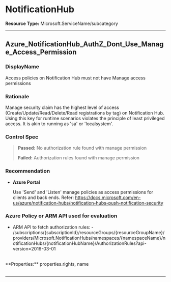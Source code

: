 # NotificationHub

**Resource Type:** Microsoft.ServiceName/subcategory 

___ 

## Azure_NotificationHub_AuthZ_Dont_Use_Manage_Access_Permission 

### DisplayName 
Access policies on Notification Hub must not have Manage access permissions 

### Rationale 
Manage security claim has the highest level of access (Create/Update/Read/Delete/Read registrations by tag) on Notification Hub. Using this key for runtime scenarios violates the principle of least privileged access. It is akin to running as 'sa' or 'localsystem'. 

### Control Spec 

> **Passed:** 
> No authorization rule found with manage permission
> 
> **Failed:** 
> Authorization rules found with manage permission
> 
### Recommendation 

- **Azure Portal** 

	 Use 'Send' and 'Listen' manage policies as access permissions for clients and back ends. Refer: https://docs.microsoft.com/en-us/azure/notification-hubs/notification-hubs-push-notification-security 

<!-- - **PowerShell** 

	 ```powershell 
	 $variable = 'apple' 
	 ```  

- **Enforcement Policy** 

	 [![Link to Azure Policy](https://raw.githubusercontent.com/MSFT-Chirag/AzTS-docs/main/Assets/View_Definition.jpg)](https://portal.azure.com/#blade/Microsoft_Azure_Policy/CreatePolicyDefinitionBlade/uri/<policy-raw-link>) 

	 [![Link to Azure Policy](https://raw.githubusercontent.com/MSFT-Chirag/AzTS-docs/main/Assets/Deploy_To_Azure.jpg)](https://portal.azure.com/#blade/Microsoft_Azure_Policy/CreatePolicyDefinitionBlade/uri/<policy-raw-link>) 
-->

### Azure Policy or ARM API used for evaluation 

- ARM API to fetch authorization rules: - /subscriptions/{subscriptionId}/resourceGroups/{resourceGroupName}/providers/Microsoft.NotificationHubs/namespaces/{namespaceName}/notificationHubs/{notificationHubName}/AuthorizationRules?api-version=2016-03-01
 <br />
**Properties:** properties.rights, name
 <br />

<br />

___ 

